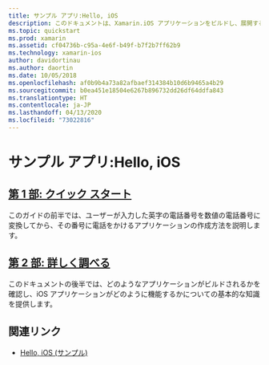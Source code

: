 ```yaml
---
title: サンプル アプリ:Hello, iOS
description: このドキュメントは、Xamarin.iOS アプリケーションをビルドし、展開する方法を理解するために必要なツールと概念を紹介するガイドにリンクされています。
ms.topic: quickstart
ms.prod: xamarin
ms.assetid: cf04736b-c95a-4e6f-b49f-b7f2b7ff62b9
ms.technology: xamarin-ios
author: davidortinau
ms.author: daortin
ms.date: 10/05/2018
ms.openlocfilehash: af0b9b4a73a82afbaef314384b10d6b9465a4b29
ms.sourcegitcommit: b0ea451e18504e6267b896732dd26df64ddfa843
ms.translationtype: HT
ms.contentlocale: ja-JP
ms.lasthandoff: 04/13/2020
ms.locfileid: "73022816"
---
```

# <a name="sample-app-hello-ios"></a>サンプル アプリ:Hello, iOS

## <a name="part-1-quickstart"></a>[第 1 部: クイック スタート](~/ios/get-started/hello-ios/hello-ios-quickstart.md)

このガイドの前半では、ユーザーが入力した英字の電話番号を数値の電話番号に変換してから、その番号に電話をかけるアプリケーションの作成方法を説明します。

## <a name="part-2-deep-dive"></a>[第 2 部: 詳しく調べる](~/ios/get-started/hello-ios/hello-ios-deepdive.md)

このドキュメントの後半では、どのようなアプリケーションがビルドされるかを確認し、iOS アプリケーションがどのように機能するかについての基本的な知識を提供します。

## <a name="related-links"></a>関連リンク

- [Hello, iOS (サンプル)](https://docs.microsoft.com/samples/xamarin/ios-samples/hello-ios)
